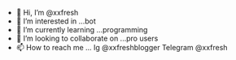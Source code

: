 - 👋 Hi, I’m @xxfresh
- 👀 I’m interested in ...bot
- 🌱 I’m currently learning ...programming 
- 💞️ I’m looking to collaborate on ...pro users
- 📫 How to reach me ... Ig @xxfreshblogger 
Telegram @xxfresh 

<!---
xxfresh/xxfresh is a ✨ special ✨ repository because its `README.md` (this file) appears on your GitHub profile.
You can click the Preview link to take a look at your changes.
--->
